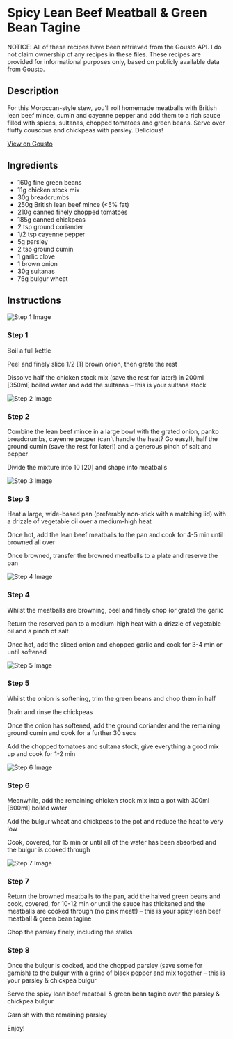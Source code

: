 # Spicy Lean Beef Meatball & Green Bean Tagine

NOTICE: All of these recipes have been retrieved from the Gousto API. I do not claim ownership of any recipes in these files. These recipes are provided for informational purposes only, based on publicly available data from Gousto.

## Description

For this Moroccan-style stew, you'll roll homemade meatballs with British lean beef mince, cumin and cayenne pepper and add them to a rich sauce filled with spices, sultanas, chopped tomatoes and green beans. Serve over fluffy couscous and chickpeas with parsley. Delicious!

[View on Gousto](https://www.gousto.co.uk/recipes/cookbook/spicy-lean-beef-meatball-green-bean-tagine)

## Ingredients

- 160g fine green beans
- 11g chicken stock mix
- 30g breadcrumbs
- 250g British lean beef mince (<5% fat)
- 210g canned finely chopped tomatoes
- 185g canned chickpeas
- 2 tsp ground coriander
- 1/2 tsp cayenne pepper
- 5g parsley
- 2 tsp ground cumin
- 1 garlic clove
- 1 brown onion
- 30g sultanas
- 75g bulgur wheat

## Instructions

![Step 1 Image](https://production-media.gousto.co.uk/cms/recipe-step-image/Step-1-1646764989210-x200.jpg)

### Step 1

Boil a full kettle

Peel and finely slice 1/2 <span class="text-danger">[1] </span>brown onion, then grate the rest

Dissolve half the chicken stock mix (save the rest for later!) in 200ml <span class="text-danger">[350ml] </span>boiled water and add the sultanas – this is your sultana stock

![Step 2 Image](https://production-media.gousto.co.uk/cms/recipe-step-image/step-2-1646764997364-x200.jpg)

### Step 2

Combine the lean beef mince in a large bowl with the grated onion, panko breadcrumbs, cayenne pepper (can't handle the heat? Go easy!), half the ground cumin (save the rest for later!) and a generous pinch of salt and pepper

Divide the mixture into 10 <span class="text-danger">[20]</span> and shape into meatballs

![Step 3 Image](https://production-media.gousto.co.uk/cms/recipe-step-image/step-3-1646764999256-x200.jpg)

### Step 3

Heat a large, wide-based pan (preferably non-stick with a matching lid) with a drizzle of vegetable oil over a medium-high heat

Once hot, add the lean beef meatballs to the pan and cook for 4-5 min until browned all over

Once browned, transfer the browned meatballs to a plate and reserve the pan

![Step 4 Image](https://production-media.gousto.co.uk/cms/recipe-step-image/Step-4-1646765005269-x200.jpg)

### Step 4

Whilst the meatballs are browning, peel and finely chop (or grate) the garlic

Return the reserved pan to a medium-high heat with a drizzle of vegetable oil and a pinch of salt

Once hot, add the sliced onion and chopped garlic and cook for 3-4 min or until softened

![Step 5 Image](https://production-media.gousto.co.uk/cms/recipe-step-image/Step-5-1646765009224-x200.jpg)

### Step 5

Whilst the onion is softening, trim the green beans and chop them in half

Drain and rinse the chickpeas

Once the onion has softened, add the ground coriander and the remaining ground cumin and cook for a further 30 secs

Add the chopped tomatoes and sultana stock, give everything a good mix up and cook for 1-2 min

![Step 6 Image](https://production-media.gousto.co.uk/cms/recipe-step-image/Step-6-1646765012026-x200.jpg)

### Step 6

Meanwhile, add the remaining chicken stock mix into a pot with 300ml <span class="text-danger">[600ml]</span> boiled water

Add the bulgur wheat and chickpeas to the pot and reduce the heat to very low

Cook, covered, for 15 min or until all of the water has been absorbed and the bulgur is cooked through

![Step 7 Image](https://production-media.gousto.co.uk/cms/recipe-step-image/Step-7-1646765016441-x200.jpg)

### Step 7

Return the browned meatballs to the pan, add the halved green beans and cook, covered, for 10-12 min or until the sauce has thickened and the meatballs are cooked through (no pink meat!) – this is your spicy lean beef meatball & green bean tagine

Chop the parsley finely, including the stalks

### Step 8

Once the bulgur is cooked, add the chopped parsley (save some for garnish) to the bulgur with a grind of black pepper and mix together – this is your parsley & chickpea bulgur

Serve the spicy lean beef meatball & green bean tagine over the parsley & chickpea bulgur

Garnish with the remaining parsley

Enjoy!


